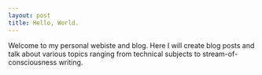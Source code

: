 ```yaml
---
layout: post
title: Hello, World.
---
```


Welcome to my personal webiste and blog. Here I will create blog posts and talk about various topics ranging from technical subjects to stream-of-consciousness writing.
